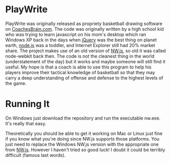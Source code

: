 # PlayWrite

PlayWrite was originally released as propriety basketball drawing software on [CoachesBrain.com](https://coachesbrain.com). The code was originally written by a high school kid who was trying to learn javascript on his mom's desktop which ran Windows XP back in the days when [jQuery](https://jquery.com) was the best thing on planet earth, [node.js](https://nodejs.dev) was a toddler, and Internet Explorer still had 20% market share. The project makes use of an old version of [NW.js](https://nwjs.io), so old it was called node-webkit back then. The code is not the cleanest thing in the world (understatement of the day) but it works and maybe someone will still find it useful. My hope is that a coach is able to use this program to help his players improve their tactical knowledge of basketball so that they may carry a deep understanding of offense and defense to the highest levels of the game.   

# Running It
On Windows just download the repository and run the executable nw.exe. It's really that easy. 

Theoretically you should be able to get it working on Mac or Linux just fine if you know what you're doing since NW.js supports those platforms. You just need to replace the Windows NW.js version with the appropriate one from [NW.js](https://nwjs.io). However I haven't tried so good luck! I doubt it could be terribly difficult (famous last words).  
